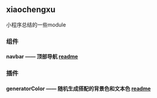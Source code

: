 ## xiaochengxu
小程序总结的一些module
### 组件
#### navbar —— 顶部导航 [readme][1]
### 插件
#### generatorColor —— 随机生成搭配的背景色和文本色 [readme][2]

[1]:xcxmodule/src/readmes/NAVBAR.md "navbar —— 顶部导航"
[2]:xcxmodule/src/readmes/GENERATECOLOR.md "generatorColor —— 随机生成搭配的背景色和文本色"
